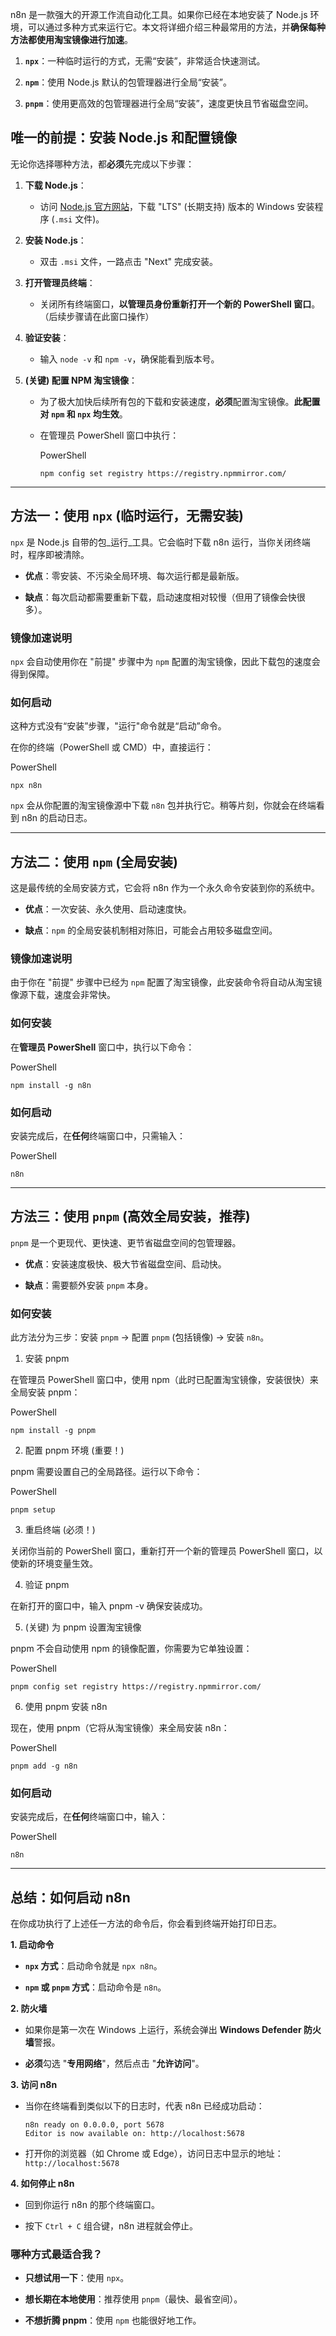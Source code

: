 
n8n 是一款强大的开源工作流自动化工具。如果你已经在本地安装了 Node.js 环境，可以通过多种方式来运行它。本文将详细介绍三种最常用的方法，并**确保每种方法都使用淘宝镜像进行加速**。

1. **`npx`**：一种临时运行的方式，无需“安装”，非常适合快速测试。
    
2. **`npm`**：使用 Node.js 默认的包管理器进行全局“安装”。
    
3. **`pnpm`**：使用更高效的包管理器进行全局“安装”，速度更快且节省磁盘空间。
    

## 唯一的前提：安装 Node.js 和配置镜像

无论你选择哪种方法，都**必须**先完成以下步骤：

1. **下载 Node.js**：
    
    - 访问 [Node.js 官方网站](https://nodejs.org/)，下载 "LTS" (长期支持) 版本的 Windows 安装程序 (`.msi` 文件)。
        
2. **安装 Node.js**：
    
    - 双击 `.msi` 文件，一路点击 "Next" 完成安装。
        
3. **打开管理员终端**：
    
    - 关闭所有终端窗口，**以管理员身份重新打开一个新的 PowerShell 窗口**。（后续步骤请在此窗口操作）
        
4. **验证安装**：
    
    - 输入 `node -v` 和 `npm -v`，确保能看到版本号。
        
5. **(关键) 配置 NPM 淘宝镜像**：
    
    - 为了极大加快后续所有包的下载和安装速度，**必须**配置淘宝镜像。**此配置对 `npm` 和 `npx` 均生效**。
        
    - 在管理员 PowerShell 窗口中执行：
        
        PowerShell
        
        ```
        npm config set registry https://registry.npmmirror.com/
        ```
        

---

## 方法一：使用 `npx` (临时运行，无需安装)

`npx` 是 Node.js 自带的包_运行_工具。它会临时下载 n8n 运行，当你关闭终端时，程序即被清除。

- **优点**：零安装、不污染全局环境、每次运行都是最新版。
    
- **缺点**：每次启动都需要重新下载，启动速度相对较慢（但用了镜像会快很多）。
    

### 镜像加速说明

`npx` 会自动使用你在 "前提" 步骤中为 `npm` 配置的淘宝镜像，因此下载包的速度会得到保障。

### 如何启动

这种方式没有“安装”步骤，"运行"命令就是“启动”命令。

在你的终端（PowerShell 或 CMD）中，直接运行：

PowerShell

```
npx n8n
```

`npx` 会从你配置的淘宝镜像源中下载 `n8n` 包并执行它。稍等片刻，你就会在终端看到 n8n 的启动日志。

---

## 方法二：使用 `npm` (全局安装)

这是最传统的全局安装方式，它会将 n8n 作为一个永久命令安装到你的系统中。

- **优点**：一次安装、永久使用、启动速度快。
    
- **缺点**：`npm` 的全局安装机制相对陈旧，可能会占用较多磁盘空间。
    

### 镜像加速说明

由于你在 "前提" 步骤中已经为 `npm` 配置了淘宝镜像，此安装命令将自动从淘宝镜像源下载，速度会非常快。

### 如何安装

在**管理员 PowerShell** 窗口中，执行以下命令：

PowerShell

```
npm install -g n8n
```

### 如何启动

安装完成后，在**任何**终端窗口中，只需输入：

PowerShell

```
n8n
```

---

## 方法三：使用 `pnpm` (高效全局安装，推荐)

`pnpm` 是一个更现代、更快速、更节省磁盘空间的包管理器。

- **优点**：安装速度极快、极大节省磁盘空间、启动快。
    
- **缺点**：需要额外安装 `pnpm` 本身。
    

### 如何安装

此方法分为三步：安装 `pnpm` -> 配置 `pnpm` (包括镜像) -> 安装 `n8n`。

1. 安装 pnpm

在管理员 PowerShell 窗口中，使用 npm（此时已配置淘宝镜像，安装很快）来全局安装 pnpm：

PowerShell

```
npm install -g pnpm
```

2. 配置 pnpm 环境 (重要！)

pnpm 需要设置自己的全局路径。运行以下命令：

PowerShell

```
pnpm setup
```

3. 重启终端 (必须！)

关闭你当前的 PowerShell 窗口，重新打开一个新的管理员 PowerShell 窗口，以使新的环境变量生效。

4. 验证 pnpm

在新打开的窗口中，输入 pnpm -v 确保安装成功。

5. (关键) 为 pnpm 设置淘宝镜像

pnpm 不会自动使用 npm 的镜像配置，你需要为它单独设置：

PowerShell

```
pnpm config set registry https://registry.npmmirror.com/
```

6. 使用 pnpm 安装 n8n

现在，使用 pnpm（它将从淘宝镜像）来全局安装 n8n：

PowerShell

```
pnpm add -g n8n
```

### 如何启动

安装完成后，在**任何**终端窗口中，输入：

PowerShell

```
n8n
```

---

## 总结：如何启动 n8n

在你成功执行了上述任一方法的命令后，你会看到终端开始打印日志。

**1. 启动命令**

- **`npx` 方式**：启动命令就是 `npx n8n`。
    
- **`npm` 或 `pnpm` 方式**：启动命令是 `n8n`。
    

**2. 防火墙**

- 如果你是第一次在 Windows 上运行，系统会弹出 **Windows Defender 防火墙**警报。
    
- **必须**勾选 "**专用网络**"，然后点击 "**允许访问**"。
    

**3. 访问 n8n**

- 当你在终端看到类似以下的日志时，代表 n8n 已经成功启动：
    
    ```
    n8n ready on 0.0.0.0, port 5678
    Editor is now available on: http://localhost:5678
    ```
    
- 打开你的浏览器（如 Chrome 或 Edge），访问日志中显示的地址： `http://localhost:5678`
    

**4. 如何停止 n8n**

- 回到你运行 n8n 的那个终端窗口。
    
- 按下 `Ctrl + C` 组合键，n8n 进程就会停止。
    

### 哪种方式最适合我？

- **只想试用一下**：使用 `npx`。
    
- **想长期在本地使用**：推荐使用 `pnpm`（最快、最省空间）。
    
- **不想折腾 pnpm**：使用 `npm` 也能很好地工作。

